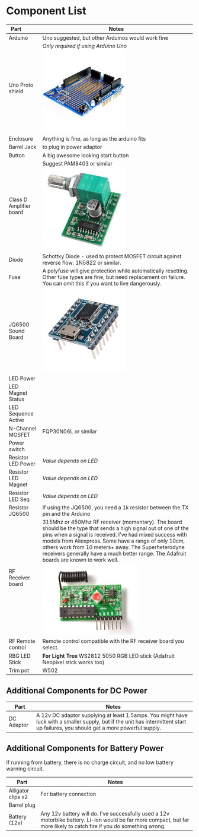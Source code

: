 # Component List

| Part&nbsp;&nbsp;&nbsp;&nbsp;&nbsp;&nbsp;&nbsp;&nbsp;&nbsp;&nbsp;| Notes |
| -------------------| ------------- |
| Arduino            | Uno suggested, but other Arduinos would work fine |
| Uno Proto shield   | *Only required if using Arduino Uno* <br /> ![Image of amp](part_proto.jpg) |
| Enclosure          | Anything is fine, as long as the arduino fits |
| Barrel Jack        | to plug in power adaptor |
| Button             | A big awesome looking start button |
| Class D Amplifier board | Suggest PAM8403 or similar <br /> ![Image of amp](part_amp.jpg) |
| Diode              | Schottky Diode - used to protect MOSFET circuit against reverse flow. 1N5822 or similar. |
| Fuse               | A polyfuse will give protection while automatically resetting. Other fuse types are fine, but need replacement on failure. You can omit this if you want to live dangerously. |
| JQ6500 Sound Board | ![Image of mp3 decoder](part_decoder.jpg) |
| LED Power          | |
| LED Magnet Status  | |
| LED Sequence Active| |
| N-Channel MOSFET   | FQP30N06L or similar |
| Power switch       | |
| Resistor LED Power | *Value depends on LED* |
| Resistor LED Magnet| *Value depends on LED* |
| Resistor LED Seq   | *Value depends on LED* |
| Resistor JQ6500    | If using the JQ6500, you need a 1k resistor between the TX pin and the Arduino |
| RF Receiver board  | 315Mhz or 450Mhz RF receiver (momentary). The board should be the type that sends a high signal out of one of the pins when a signal is received. I've had mixed success with models from Aliexpress. Some have a range of only 10cm, others work from 10 meters+ away. The Superheterodyne receivers generally have a much better range. The Adafruit boards are known to work well. <br /> ![Image of amp](part_rf.jpg)  |
| RF Remote control  | Remote control compatible with the RF receiver board you select. |
| RBG LED Stick      | **For Light Tree** WS2812 5050 RGB LED stick (Adafruit Neopixel stick works too) |
| Trim pot           | W502 |

## Additional Components for DC Power

| Part               | Notes |
| -------------------| ------------- |
| DC Adaptor | A 12v DC adaptor supplying at least 1.5amps. You might have luck with a smaller supply, but if the unit has intermittent start up failures, you should get a more powerful supply.  |

## Additional Components for Battery Power

If running from battery, there is no charge circuit, and no low battery warning circuit.

| Part               | Notes |
| -------------------| ------------- |
| Alligator clips x2 | For battery connection |
| Barrel plug        | |
| Battery  (12v)     | Any 12v battery will do. I've successfully used a 12v motorbike battery. Li-ion would be far more compact, but far more likely to catch fire if you do something wrong. |
